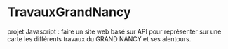 # TravauxGrandNancy
projet Javascript : faire un site web basé sur API pour représenter sur une carte les différents travaux du GRAND NANCY et ses alentours.
